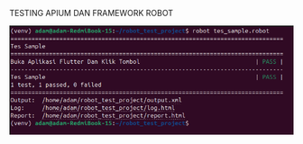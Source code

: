 TESTING APIUM DAN FRAMEWORK ROBOT

![image](https://raw.githubusercontent.com/iMynn99/image-testing/main/Cuplikan%20layar%20dari%202025-06-18%2019-10-49.png)
